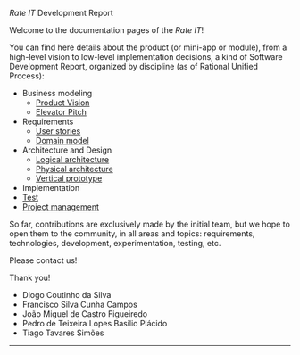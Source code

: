 _Rate IT_ Development Report

Welcome to the documentation pages of the _Rate IT_!

You can find here details about the product (or mini-app or module), from a high-level vision to low-level implementation decisions, a kind of Software Development Report, organized by discipline (as of Rational Unified Process): 

* Business modeling 
  * [Product Vision](docs/ProductVision.md)
  * [Elevator Pitch](docs/ElevatorPitch.md)
* Requirements
  * [User stories](https://github.com/FEUP-LEIC-ES-2022-23/2LEIC14T3/issues)
  * [Domain model](docs/requirements.md#Domain-model)
* Architecture and Design
  * [Logical architecture](docs/ArchitectureAndDesign.md#Logical-architecture)
  * [Physical architecture](docs/ArchitectureAndDesign.md#Physical-architecture)
  * [Vertical prototype](docs/ArchitectureAndDesign.md#Vertical-prototype)
* Implementation
* [Test](app/test)
* [Project management](docs/ProjectManagement.md)

So far, contributions are exclusively made by the initial team, but we hope to open them to the community, in all areas and topics: requirements, technologies, development, experimentation, testing, etc.

Please contact us! 

Thank you!

- Diogo Coutinho da Silva
- Francisco Silva Cunha Campos
- João Miguel de Castro Figueiredo
- Pedro de Teixeira Lopes Basilio Plácido
- Tiago Tavares Simões

---

